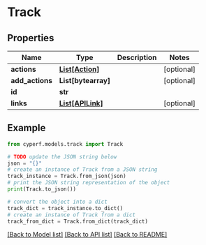 # Track


## Properties

Name | Type | Description | Notes
------------ | ------------- | ------------- | -------------
**actions** | [**List[Action]**](Action.md) |  | [optional] 
**add_actions** | **List[bytearray]** |  | [optional] 
**id** | **str** |  | 
**links** | [**List[APILink]**](APILink.md) |  | [optional] 

## Example

```python
from cyperf.models.track import Track

# TODO update the JSON string below
json = "{}"
# create an instance of Track from a JSON string
track_instance = Track.from_json(json)
# print the JSON string representation of the object
print(Track.to_json())

# convert the object into a dict
track_dict = track_instance.to_dict()
# create an instance of Track from a dict
track_from_dict = Track.from_dict(track_dict)
```
[[Back to Model list]](../README.md#documentation-for-models) [[Back to API list]](../README.md#documentation-for-api-endpoints) [[Back to README]](../README.md)


